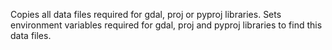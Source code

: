 Copies all data files required for gdal, proj or pyproj libraries.
Sets environment variables required for gdal, proj and pyproj libraries to find this data files.
